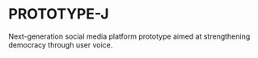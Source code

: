 # PROTOTYPE-J
Next-generation social media platform prototype aimed at strengthening democracy through user voice.
